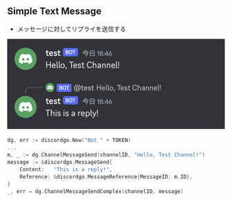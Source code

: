 ## Simple Text Message

- メッセージに対してリプライを送信する

![Alt text](images/README/image-1.png)

```go
dg, err := discordgo.New("Bot " + TOKEN)
...
m, _ := dg.ChannelMessageSend(channelID, "Hello, Test Channel!")
message := &discordgo.MessageSend{
    Content:   "This is a reply!",
    Reference: &discordgo.MessageReference{MessageID: m.ID},
}
_, err = dg.ChannelMessageSendComplex(channelID, message)
```
